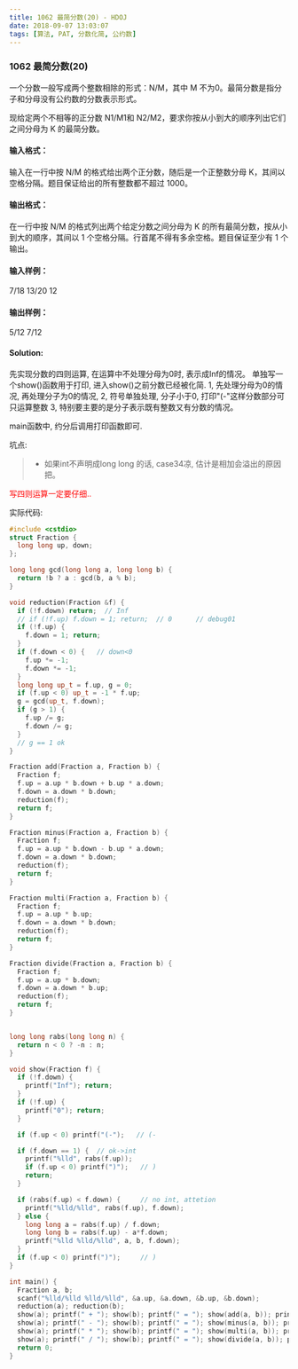 ```yaml
---
title: 1062 最简分数(20) - HDOJ
date: 2018-09-07 13:03:07
tags: [算法, PAT, 分数化简, 公约数]
---
```


### 1062 最简分数(20)

一个分数一般写成两个整数相除的形式：N/M，其中 M 不为0。最简分数是指分子和分母没有公约数的分数表示形式。

现给定两个不相等的正分数 N1/M1和 N2/M2，要求你按从小到大的顺序列出它们之间分母为 K 的最简分数。

#### 输入格式：
输入在一行中按 N/M 的格式给出两个正分数，随后是一个正整数分母 K，其间以空格分隔。题目保证给出的所有整数都不超过 1000。

#### 输出格式：
在一行中按 N/M 的格式列出两个给定分数之间分母为 K 的所有最简分数，按从小到大的顺序，其间以 1 个空格分隔。行首尾不得有多余空格。题目保证至少有 1 个输出。

#### 输入样例：
7/18 13/20 12

#### 输出样例：
5/12 7/12

#### Solution:

先实现分数的四则运算, 在运算中不处理分母为0时, 表示成Inf的情况。
单独写一个show()函数用于打印, 进入show()之前分数已经被化简.
1, 先处理分母为0的情况, 再处理分子为0的情况, 
2, 符号单独处理, 分子小于0, 打印"(-"这样分数部分可只运算整数
3, 特别要主要的是分子表示既有整数又有分数的情况。

main函数中, 约分后调用打印函数即可.

坑点:
> * 如果int不声明成long long 的话, case34凉, 估计是相加会溢出的原因把。

<span style="color:red">写四则运算一定要仔细..</span>

实际代码:
```cpp
#include <cstdio>
struct Fraction {
  long long up, down;
};

long long gcd(long long a, long long b) {
  return !b ? a : gcd(b, a % b);
}

void reduction(Fraction &f) {
  if (!f.down) return;  // Inf
  // if (!f.up) f.down = 1; return;  // 0      // debug01
  if (!f.up) {
    f.down = 1; return;
  }
  if (f.down < 0) {   // down<0
    f.up *= -1;
    f.down *= -1;
  }
  long long up_t = f.up, g = 0;
  if (f.up < 0) up_t = -1 * f.up;
  g = gcd(up_t, f.down);
  if (g > 1) {
    f.up /= g;
    f.down /= g;
  }
  // g == 1 ok
}

Fraction add(Fraction a, Fraction b) {
  Fraction f;
  f.up = a.up * b.down + b.up * a.down;
  f.down = a.down * b.down;
  reduction(f);
  return f;
}

Fraction minus(Fraction a, Fraction b) {
  Fraction f;
  f.up = a.up * b.down - b.up * a.down;
  f.down = a.down * b.down;
  reduction(f);
  return f;
}

Fraction multi(Fraction a, Fraction b) {
  Fraction f;
  f.up = a.up * b.up;
  f.down = a.down * b.down;
  reduction(f);
  return f;
}

Fraction divide(Fraction a, Fraction b) {
  Fraction f;
  f.up = a.up * b.down;
  f.down = a.down * b.up;
  reduction(f);
  return f;
}


long long rabs(long long n) {
  return n < 0 ? -n : n;
}

void show(Fraction f) {
  if (!f.down) {
    printf("Inf"); return;
  }
  if (!f.up) {
    printf("0"); return;
  }

  if (f.up < 0) printf("(-");   // (-

  if (f.down == 1) {  // ok->int
    printf("%lld", rabs(f.up));
    if (f.up < 0) printf(")");   // )
    return;
  }

  if (rabs(f.up) < f.down) {     // no int, attetion
    printf("%lld/%lld", rabs(f.up), f.down);
  } else {
    long long a = rabs(f.up) / f.down;
    long long b = rabs(f.up) - a*f.down;
    printf("%lld %lld/%lld", a, b, f.down);
  }
  if (f.up < 0) printf(")");     // )
}

int main() {
  Fraction a, b;
  scanf("%lld/%lld %lld/%lld", &a.up, &a.down, &b.up, &b.down);
  reduction(a); reduction(b);
  show(a); printf(" + "); show(b); printf(" = "); show(add(a, b)); printf("\n");
  show(a); printf(" - "); show(b); printf(" = "); show(minus(a, b)); printf("\n");
  show(a); printf(" * "); show(b); printf(" = "); show(multi(a, b)); printf("\n");
  show(a); printf(" / "); show(b); printf(" = "); show(divide(a, b)); printf("\n");
  return 0;
}

```

